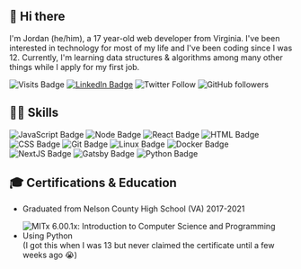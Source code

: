 ## 👋 Hi there
I'm Jordan (he/him), a 17 year-old web developer from Virginia. I've been interested in technology for most of my life and I've been coding since I was 12. Currently, I'm learning data structures & algorithms among many other things while I apply for my first job.


![Visits Badge](https://badges.pufler.dev/visits/codedbyjordan/codedbyjordan?logo=GitHub&color=blueviolet&style=flat-square)
[![LinkedIn Badge](https://img.shields.io/badge/LinkedIn-Profile-informational?style=flat-square&logo=linkedin&logoColor=white&color=blue)](https://www.linkedin.com/in/jordan-baron-b90984201/)
![Twitter Follow](https://img.shields.io/twitter/follow/codedbyjordan?label=codedbyjordan&logo=twitter&color=blue&style=flat-square)
![GitHub followers](https://img.shields.io/github/followers/codedbyjordan?color=black&label=codedbyjordan&logo=GitHub&style=flat-square)


## 👨‍💻 Skills
![JavaScript Badge](https://img.shields.io/badge/JavaScript-yellow?logo=JavaScript&style=flat-square)
![Node Badge](https://img.shields.io/badge/Node.js-lightgreen?logo=Node.js&style=flat-square)
![React Badge](https://img.shields.io/badge/React-blue?logo=React&style=flat-square)
![HTML Badge](https://img.shields.io/badge/HTML-orange?logo=HTML5&style=flat-square)
![CSS Badge](https://img.shields.io/badge/CSS-blue?logo=CSS3&style=flat-square)
![Git Badge](https://img.shields.io/badge/Git-orange?logo=Git&style=flat-square)
![Linux Badge](https://img.shields.io/badge/Linux-gray?logo=Linux&style=flat-square)
![Docker Badge](https://img.shields.io/badge/Docker-blue?logo=Docker&style=flat-square)
![NextJS Badge](https://img.shields.io/badge/Next.js-black?logo=Next.js&style=flat-square)
![Gatsby Badge](https://img.shields.io/badge/Gatsby-blueviolet?logo=Gatsby&style=flat-square)
![Python Badge](https://img.shields.io/badge/Python-blue?logo=Python&style=flat-square)

## 🎓 Certifications & Education
- Graduated from Nelson County High School (VA) 2017-2021

- ![MITx 6.00.1x: Introduction to Computer Science and Programming Using Python](https://courses.edx.org/certificates/7379d0764cd3434ea2ccb6f9ec42234d) (I got this when I was 13 but never claimed the certificate until a few weeks ago 😭)
